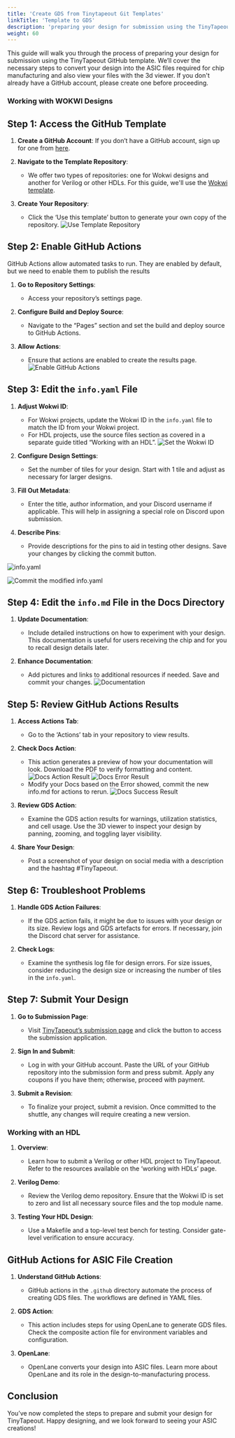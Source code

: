 ```yaml
---
title: 'Create GDS from Tinytapeout Git Templates'
linkTitle: 'Template to GDS'
description: 'preparing your design for submission using the TinyTapeout GitHub template'
weight: 60
---
```



This guide will walk you through the process of preparing your design for submission using the TinyTapeout GitHub template. We’ll cover the necessary steps to convert your design into the ASIC files required for chip manufacturing and also view your files with the 3d viewer.
If you don't already have a GitHub account, please create one before proceeding.

### Working with WOKWI Designs

## Step 1: Access the GitHub Template

1. **Create a GitHub Account**: If you don’t have a GitHub account, sign up for one from [here](https://docs.github.com/en/get-started/start-your-journey/creating-an-account-on-github).

2. **Navigate to the Template Repository**: 
   - We offer two types of repositories: one for Wokwi designs and another for Verilog or other HDLs. For this guide, we'll use the [Wokwi template](https://github.com/TinyTapeout/tt08-wokwi-template).

3. **Create Your Repository**:
   - Click the ‘Use this template’ button to generate your own copy of the repository.
![Use Template Repository](images/template.png)
## Step 2: Enable GitHub Actions
GitHub Actions allow automated tasks to run. They are enabled by default, but we need to enable them to publish the results
1. **Go to Repository Settings**:
   - Access your repository’s settings page.
   
2. **Configure Build and Deploy Source**:
   - Navigate to the “Pages” section and set the build and deploy source to GitHub Actions.

3. **Allow Actions**:
   - Ensure that actions are enabled to create the results page.
![Enable GitHub Actions](images/gitpages.png)
## Step 3: Edit the `info.yaml` File

1. **Adjust Wokwi ID**:
   - For Wokwi projects, update the Wokwi ID in the `info.yaml` file to match the ID from your Wokwi project.
   - For HDL projects, use the source files section as covered in a separate guide titled “Working with an HDL”.
![Set the Wokwi ID](images/WOKWI_Project_ID.png)
2. **Configure Design Settings**:
   - Set the number of tiles for your design. Start with 1 tile and adjust as necessary for larger designs.

3. **Fill Out Metadata**:
   - Enter the title, author information, and your Discord username if applicable. This will help in assigning a special role on Discord upon submission.

4. **Describe Pins**:
   - Provide descriptions for the pins to aid in testing other designs. Save your changes by clicking the commit button.

![info.yaml](images/info_yaml.png) 

![Commit the modified info.yaml](images/commitinfo.png)
## Step 4: Edit the `info.md` File in the Docs Directory

1. **Update Documentation**:
   - Include detailed instructions on how to experiment with your design. This documentation is useful for users receiving the chip and for you to recall design details later.

2. **Enhance Documentation**:
   - Add pictures and links to additional resources if needed. Save and commit your changes.
![Documentation](images/documentation.png)
## Step 5: Review GitHub Actions Results

1. **Access Actions Tab**:
   - Go to the ‘Actions’ tab in your repository to view results.

2. **Check Docs Action**:
   - This action generates a preview of how your documentation will look. Download the PDF to verify formatting and content.
![Docs Action Result](images/CheckActions.png)
![Docs Error Result](images/checkerrors.png)
   - Modify your Docs based on the Error showed, commit the new info.md for actions to rerun.
![Docs Success Result](images/changes_docscheck_success.png)
3. **Review GDS Action**:
   - Examine the GDS action results for warnings, utilization statistics, and cell usage. Use the 3D viewer to inspect your design by panning, zooming, and toggling layer visibility. 

4. **Share Your Design**:
   - Post a screenshot of your design on social media with a description and the hashtag #TinyTapeout.

## Step 6: Troubleshoot Problems

1. **Handle GDS Action Failures**:
   - If the GDS action fails, it might be due to issues with your design or its size. Review logs and GDS artefacts for errors. If necessary, join the Discord chat server for assistance.

2. **Check Logs**:
   - Examine the synthesis log file for design errors. For size issues, consider reducing the design size or increasing the number of tiles in the `info.yaml`.

## Step 7: Submit Your Design

1. **Go to Submission Page**:
   - Visit [TinyTapeout’s submission page](https://tinytapeout.com) and click the button to access the submission application.

2. **Sign In and Submit**:
   - Log in with your GitHub account. Paste the URL of your GitHub repository into the submission form and press submit. Apply any coupons if you have them; otherwise, proceed with payment.

3. **Submit a Revision**:
   - To finalize your project, submit a revision. Once committed to the shuttle, any changes will require creating a new version.


### Working with an HDL

1. **Overview**:
   - Learn how to submit a Verilog or other HDL project to TinyTapeout. Refer to the resources available on the ‘working with HDLs’ page.

2. **Verilog Demo**:
   - Review the Verilog demo repository. Ensure that the Wokwi ID is set to zero and list all necessary source files and the top module name.

3. **Testing Your HDL Design**:
   - Use a Makefile and a top-level test bench for testing. Consider gate-level verification to ensure accuracy.

## GitHub Actions for ASIC File Creation

1. **Understand GitHub Actions**:
   - GitHub actions in the `.github` directory automate the process of creating GDS files. The workflows are defined in YAML files.

2. **GDS Action**:
   - This action includes steps for using OpenLane to generate GDS files. Check the composite action file for environment variables and configuration.

3. **OpenLane**:
   - OpenLane converts your design into ASIC files. Learn more about OpenLane and its role in the design-to-manufacturing process.

## Conclusion

You’ve now completed the steps to prepare and submit your design for TinyTapeout. Happy designing, and we look forward to seeing your ASIC creations!

